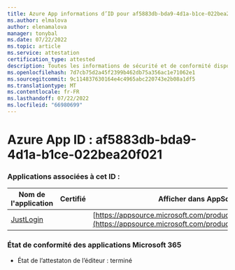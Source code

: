 ```yaml
---
title: Azure App informations d’ID pour af5883db-bda9-4d1a-b1ce-022bea20f021
ms.author: elmalova
author: elenamalova
manager: tonybal
ms.date: 07/22/2022
ms.topic: article
ms.service: attestation
certification_type: attested
description: Toutes les informations de sécurité et de conformité disponibles pour af5883db-bda9-4d1a-b1ce-022bea20f021.
ms.openlocfilehash: 7d7cb75d2a45f2399b462db75a356ac1e71062e1
ms.sourcegitcommit: 9c114837630164e4c4965abc220743e2b08a1df5
ms.translationtype: MT
ms.contentlocale: fr-FR
ms.lasthandoff: 07/22/2022
ms.locfileid: "66980699"
---
```

# <a name="azure-app-id-af5883db-bda9-4d1a-b1ce-022bea20f021"></a>Azure App ID : af5883db-bda9-4d1a-b1ce-022bea20f021


### <a name="apps-associated-with-this-id"></a>Applications associées à cet ID :
| **Nom de l'application** | **Certifié** | **Afficher dans AppSource** |
|--------------|---------------|-----------------------|
| [JustLogin](../forward/WA200004314.md) |  | [https://appsource.microsoft.com/product/office/WA200004314](https://appsource.microsoft.com/product/office/WA200004314) |

### <a name="microsoft-365-app-compliance-status"></a>État de conformité des applications Microsoft 365
- État de l’attestaton de l’éditeur : terminé
